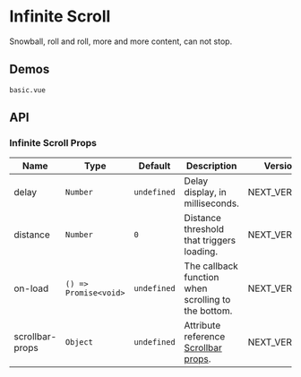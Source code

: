 # Infinite Scroll

Snowball, roll and roll, more and more content, can not stop.

## Demos

```demo
basic.vue
```

## API

### Infinite Scroll Props

| Name | Type | Default | Description | Version |
| --- | --- | --- | --- | --- |
| delay | `Number` | `undefined` | Delay display, in milliseconds. | NEXT_VERSION |
| distance | `Number` | `0` | Distance threshold that triggers loading. | NEXT_VERSION |
| on-load | `() => Promise<void>` | `undefined` | The callback function when scrolling to the bottom. | NEXT_VERSION |
| scrollbar-props | `Object` | `undefined` | Attribute reference [Scrollbar props](scrollbar#Scrollbar-Props). | NEXT_VERSION |
